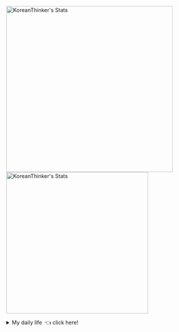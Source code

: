 <p  >
  <a target="_blank" href="https://github-readme-stats.vercel.app/api/wakatime?username=KoreanThinker&layout=compact&theme=dark&hide_border=true&langs_count=32" >
    <img width="440px"  src="https://github-readme-stats.vercel.app/api/wakatime?username=KoreanThinker&layout=compact&theme=dark&hide_border=true&langs_count=6" alt="KoreanThinker's Stats" /> 
  </a>
    <img width="375px" src="https://github-readme-stats.vercel.app/api?username=KoreanThinker&theme=dark&hide_border=true&count_private=true" alt="KoreanThinker's Stats" />
</p>
<details>
<summary>My daily life 👈 click here!</summary>
 
    
<!--START_SECTION:waka-->
**I'm a Night 🦉** 

```text
🌞 Morning    17 commits     ░░░░░░░░░░░░░░░░░░░░░░░░░   1.58% 
🌆 Daytime    379 commits    ████████░░░░░░░░░░░░░░░░░   35.13% 
🌃 Evening    588 commits    █████████████░░░░░░░░░░░░   54.49% 
🌙 Night      95 commits     ██░░░░░░░░░░░░░░░░░░░░░░░   8.8%

```
📅 **I'm Most Productive on Monday** 

```text
Monday       183 commits    ████░░░░░░░░░░░░░░░░░░░░░   16.96% 
Tuesday      169 commits    ████░░░░░░░░░░░░░░░░░░░░░   15.66% 
Wednesday    183 commits    ████░░░░░░░░░░░░░░░░░░░░░   16.96% 
Thursday     175 commits    ████░░░░░░░░░░░░░░░░░░░░░   16.22% 
Friday       152 commits    ███░░░░░░░░░░░░░░░░░░░░░░   14.09% 
Saturday     121 commits    ██░░░░░░░░░░░░░░░░░░░░░░░   11.21% 
Sunday       96 commits     ██░░░░░░░░░░░░░░░░░░░░░░░   8.9%

```


📊 **This Week I Spent My Time On** 

```text
⌚︎ Time Zone: Asia/Seoul

🐱‍💻 Projects: 
gilberto                 3 hrs 25 mins       ███████████░░░░░░░░░░░░░░   46.71% 
front                    2 hrs 38 mins       █████████░░░░░░░░░░░░░░░░   36.09% 
pires                    40 mins             ██░░░░░░░░░░░░░░░░░░░░░░░   9.21% 
homepage                 30 mins             █░░░░░░░░░░░░░░░░░░░░░░░░   6.89% 
FrontEnd                 4 mins              ░░░░░░░░░░░░░░░░░░░░░░░░░   1.09%

```


 Last Updated on 29/10/2021
<!--END_SECTION:waka-->
</details>
